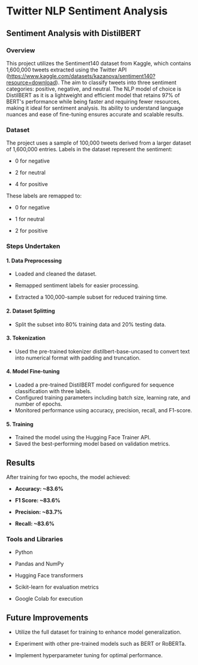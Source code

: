 # Twitter NLP Sentiment Analysis
## Sentiment Analysis with DistilBERT
### Overview
This project utilizes the Sentiment140 dataset from Kaggle, which contains 1,600,000 tweets extracted using the Twitter API (https://www.kaggle.com/datasets/kazanova/sentiment140?resource=download). The aim to classify tweets into three sentiment categories: positive, negative, and neutral. The NLP model of choice is DistilBERT as it is a lightweight and efficient model that retains 97% of BERT's performance while being faster and requiring fewer resources, making it ideal for sentiment analysis. Its ability to understand language nuances and ease of fine-tuning ensures accurate and scalable results. 


### Dataset
The project uses a sample of 100,000 tweets derived from a larger dataset of 1,600,000 entries. Labels in the dataset represent the sentiment:

- 0 for negative

- 2 for neutral

- 4 for positive

These labels are remapped to:

- 0 for negative

- 1 for neutral

- 2 for positive

### Steps Undertaken
#### 1. Data Preprocessing
- Loaded and cleaned the dataset.

- Remapped sentiment labels for easier processing.
- Extracted a 100,000-sample subset for reduced training time.
#### 2. Dataset Splitting

- Split the subset into 80% training data and 20% testing data.
#### 3. Tokenization

- Used the pre-trained tokenizer distilbert-base-uncased to convert text into numerical format with padding and truncation.
#### 4. Model Fine-tuning

- Loaded a pre-trained DistilBERT model configured for sequence classification with three labels.
- Configured training parameters including batch size, learning rate, and number of epochs.
- Monitored performance using accuracy, precision, recall, and F1-score.
#### 5. Training

- Trained the model using the Hugging Face Trainer API.
- Saved the best-performing model based on validation metrics.
## Results
After training for two epochs, the model achieved:

- **Accuracy: ~83.6%**

- **F1 Score: ~83.6%**

- **Precision: ~83.7%**

- **Recall: ~83.6%**
### Tools and Libraries
- Python

- Pandas and NumPy

- Hugging Face transformers

- Scikit-learn for evaluation metrics

- Google Colab for execution

## Future Improvements
- Utilize the full dataset for training to enhance model generalization.
  
- Experiment with other pre-trained models such as BERT or RoBERTa.
  
- Implement hyperparameter tuning for optimal performance.
